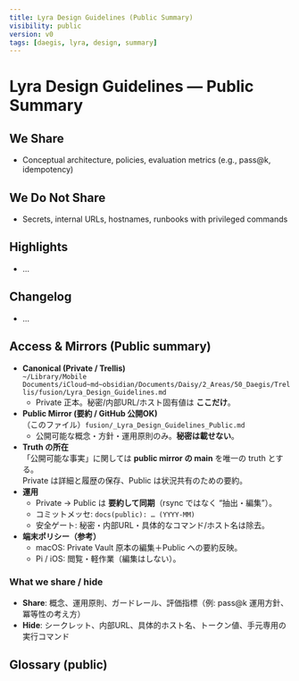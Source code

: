 ```yaml
---
title: Lyra Design Guidelines (Public Summary)
visibility: public
version: v0
tags: [daegis, lyra, design, summary]
---
```


# Lyra Design Guidelines — Public Summary

## We Share
- Conceptual architecture, policies, evaluation metrics (e.g., pass@k, idempotency)

## We Do Not Share
- Secrets, internal URLs, hostnames, runbooks with privileged commands

## Highlights
- …

## Changelog
- …
## Access & Mirrors (Public summary)
- **Canonical (Private / Trellis)**  
  `~/Library/Mobile Documents/iCloud~md~obsidian/Documents/Daisy/2_Areas/50_Daegis/Trellis/fusion/Lyra_Design_Guidelines.md`
  - Private 正本。秘密/内部URL/ホスト固有値は **ここだけ**。
- **Public Mirror (要約 / GitHub 公開OK)**  
  （このファイル）`fusion/_Lyra_Design_Guidelines_Public.md`  
  - 公開可能な概念・方針・運用原則のみ。**秘密は載せない**。
- **Truth の所在**  
  「公開可能な事実」に関しては **public mirror の main** を唯一の truth とする。  
  Private は詳細と履歴の保存、Public は状況共有のための要約。
- **運用**  
  - Private → Public は **要約して同期**（rsync ではなく “抽出・編集”）。  
  - コミットメッセ: `docs(public): … (YYYY-MM)`  
  - 安全ゲート: 秘密・内部URL・具体的なコマンド/ホスト名は除去。
- **端末ポリシー（参考）**  
  - macOS: Private Vault 原本の編集＋Public への要約反映。  
  - Pi / iOS: 閲覧・軽作業（編集はしない）。


### What we share / hide
- **Share**: 概念、運用原則、ガードレール、評価指標（例: pass@k 運用方針、冪等性の考え方）
- **Hide**: シークレット、内部URL、具体的ホスト名、トークン値、手元専用の実行コマンド

## Glossary (public)

